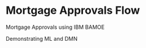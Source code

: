 Mortgage Approvals Flow 
=======================

Mortgage Approvals using IBM BAMOE

Demonstrating ML and DMN